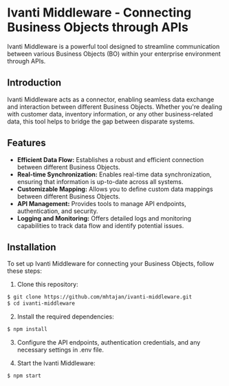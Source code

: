 # Ivanti Middleware - Connecting Business Objects through APIs

Ivanti Middleware is a powerful tool designed to streamline communication between various Business Objects (BO) within your enterprise environment through APIs.

## Introduction

Ivanti Middleware acts as a connector, enabling seamless data exchange and interaction between different Business Objects. Whether you're dealing with customer data, inventory information, or any other business-related data, this tool helps to bridge the gap between disparate systems.

## Features

- **Efficient Data Flow:** Establishes a robust and efficient connection between different Business Objects.
- **Real-time Synchronization:** Enables real-time data synchronization, ensuring that information is up-to-date across all systems.
- **Customizable Mapping:** Allows you to define custom data mappings between different Business Objects.
- **API Management:** Provides tools to manage API endpoints, authentication, and security.
- **Logging and Monitoring:** Offers detailed logs and monitoring capabilities to track data flow and identify potential issues.

## Installation

To set up Ivanti Middleware for connecting your Business Objects, follow these steps:

1. Clone this repository:

```bash
$ git clone https://github.com/mhtajan/ivanti-middleware.git
$ cd ivanti-middleware
```
2. Install the required dependencies:
```bash
$ npm install
```

3. Configure the API endpoints, authentication credentials, and any necessary settings in .env file.

4. Start the Ivanti Middleware:
```bash
$ npm start
